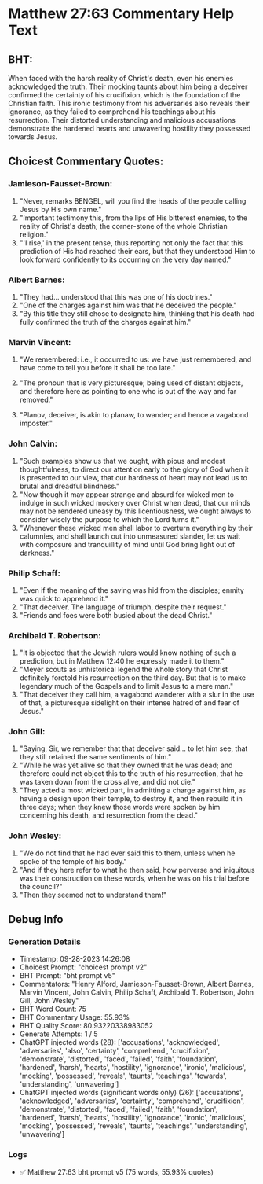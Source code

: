 # Matthew 27:63 Commentary Help Text

## BHT:
When faced with the harsh reality of Christ's death, even his enemies acknowledged the truth. Their mocking taunts about him being a deceiver confirmed the certainty of his crucifixion, which is the foundation of the Christian faith. This ironic testimony from his adversaries also reveals their ignorance, as they failed to comprehend his teachings about his resurrection. Their distorted understanding and malicious accusations demonstrate the hardened hearts and unwavering hostility they possessed towards Jesus.

## Choicest Commentary Quotes:
### Jamieson-Fausset-Brown:
1. "Never, remarks BENGEL, will you find the heads of the people calling Jesus by His own name."
2. "Important testimony this, from the lips of His bitterest enemies, to the reality of Christ's death; the corner-stone of the whole Christian religion."
3. "'I rise,' in the present tense, thus reporting not only the fact that this prediction of His had reached their ears, but that they understood Him to look forward confidently to its occurring on the very day named."

### Albert Barnes:
1. "They had... understood that this was one of his doctrines."
2. "One of the charges against him was that he deceived the people."
3. "By this title they still chose to designate him, thinking that his death had fully confirmed the truth of the charges against him."

### Marvin Vincent:
1. "We remembered: i.e., it occurred to us: we have just remembered, and have come to tell you before it shall be too late."
 
2. "The pronoun that is very picturesque; being used of distant objects, and therefore here as pointing to one who is out of the way and far removed."
3. "Planov, deceiver, is akin to planaw, to wander; and hence a vagabond imposter."

### John Calvin:
1. "Such examples show us that we ought, with pious and modest thoughtfulness, to direct our attention early to the glory of God when it is presented to our view, that our hardness of heart may not lead us to brutal and dreadful blindness."
2. "Now though it may appear strange and absurd for wicked men to indulge in such wicked mockery over Christ when dead, that our minds may not be rendered uneasy by this licentiousness, we ought always to consider wisely the purpose to which the Lord turns it."
3. "Whenever these wicked men shall labor to overturn everything by their calumnies, and shall launch out into unmeasured slander, let us wait with composure and tranquillity of mind until God bring light out of darkness."

### Philip Schaff:
1. "Even if the meaning of the saving was hid from the disciples; enmity was quick to apprehend it."
2. "That deceiver. The language of triumph, despite their request."
3. "Friends and foes were both busied about the dead Christ."

### Archibald T. Robertson:
1. "It is objected that the Jewish rulers would know nothing of such a prediction, but in Matthew 12:40 he expressly made it to them."
2. "Meyer scouts as unhistorical legend the whole story that Christ definitely foretold his resurrection on the third day. But that is to make legendary much of the Gospels and to limit Jesus to a mere man."
3. "That deceiver they call him, a vagabond wanderer with a slur in the use of that, a picturesque sidelight on their intense hatred of and fear of Jesus."

### John Gill:
1. "Saying, Sir, we remember that that deceiver said... to let him see, that they still retained the same sentiments of him." 
2. "While he was yet alive so that they owned that he was dead; and therefore could not object this to the truth of his resurrection, that he was taken down from the cross alive, and did not die."
3. "They acted a most wicked part, in admitting a charge against him, as having a design upon their temple, to destroy it, and then rebuild it in three days; when they knew those words were spoken by him concerning his death, and resurrection from the dead."

### John Wesley:
1. "We do not find that he had ever said this to them, unless when he spoke of the temple of his body."
2. "And if they here refer to what he then said, how perverse and iniquitous was their construction on these words, when he was on his trial before the council?"
3. "Then they seemed not to understand them!"


## Debug Info
### Generation Details
- Timestamp: 09-28-2023 14:26:08
- Choicest Prompt: "choicest prompt v2"
- BHT Prompt: "bht prompt v5"
- Commentators: "Henry Alford, Jamieson-Fausset-Brown, Albert Barnes, Marvin Vincent, John Calvin, Philip Schaff, Archibald T. Robertson, John Gill, John Wesley"
- BHT Word Count: 75
- BHT Commentary Usage: 55.93%
- BHT Quality Score: 80.93220338983052
- Generate Attempts: 1 / 5
- ChatGPT injected words (28):
	['accusations', 'acknowledged', 'adversaries', 'also', 'certainty', 'comprehend', 'crucifixion', 'demonstrate', 'distorted', 'faced', 'failed', 'faith', 'foundation', 'hardened', 'harsh', 'hearts', 'hostility', 'ignorance', 'ironic', 'malicious', 'mocking', 'possessed', 'reveals', 'taunts', 'teachings', 'towards', 'understanding', 'unwavering']
- ChatGPT injected words (significant words only) (26):
	['accusations', 'acknowledged', 'adversaries', 'certainty', 'comprehend', 'crucifixion', 'demonstrate', 'distorted', 'faced', 'failed', 'faith', 'foundation', 'hardened', 'harsh', 'hearts', 'hostility', 'ignorance', 'ironic', 'malicious', 'mocking', 'possessed', 'reveals', 'taunts', 'teachings', 'understanding', 'unwavering']

### Logs
- ✅ Matthew 27:63 bht prompt v5 (75 words, 55.93% quotes)